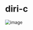 # diri-c
![image](https://user-images.githubusercontent.com/35516367/174970396-6134c624-f8f5-4059-9bdb-0b5586c3656f.png)
